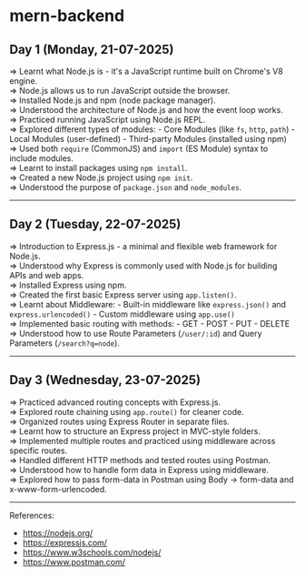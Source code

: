 # mern-backend

## Day 1 (Monday, 21-07-2025)

 => Learnt what Node.js is - it's a JavaScript runtime built on Chrome's V8 engine.  
 => Node.js allows us to run JavaScript outside the browser.  
 => Installed Node.js and npm (node package manager).  
 => Understood the architecture of Node.js and how the event loop works.  
 => Practiced running JavaScript using Node.js REPL.  
 => Explored different types of modules:
    - Core Modules (like `fs`, `http`, `path`)
    - Local Modules (user-defined)
    - Third-party Modules (installed using npm)
 => Used both `require` (CommonJS) and `import` (ES Module) syntax to include modules.  
 => Learnt to install packages using `npm install`.  
 => Created a new Node.js project using `npm init`.  
 => Understood the purpose of `package.json` and `node_modules`.

---

## Day 2 (Tuesday, 22-07-2025)

 => Introduction to Express.js - a minimal and flexible web framework for Node.js.  
 => Understood why Express is commonly used with Node.js for building APIs and web apps.  
 => Installed Express using npm.  
 => Created the first basic Express server using `app.listen()`.  
 => Learnt about Middleware:
    - Built-in middleware like `express.json()` and `express.urlencoded()`
    - Custom middleware using `app.use()`  
 => Implemented basic routing with methods:
    - GET
    - POST
    - PUT
    - DELETE  
 => Understood how to use Route Parameters (`/user/:id`) and Query Parameters (`/search?q=node`).

---

## Day 3 (Wednesday, 23-07-2025)

 => Practiced advanced routing concepts with Express.js.  
 => Explored route chaining using `app.route()` for cleaner code.  
 => Organized routes using Express Router in separate files.  
 => Learnt how to structure an Express project in MVC-style folders.  
 => Implemented multiple routes and practiced using middleware across specific routes.  
 => Handled different HTTP methods and tested routes using Postman.  
 => Understood how to handle form data in Express using middleware.  
 => Explored how to pass form-data in Postman using Body → form-data and x-www-form-urlencoded.

---

References:  
- https://nodejs.org/  
- https://expressjs.com/  
- https://www.w3schools.com/nodejs/  
- https://www.postman.com/

